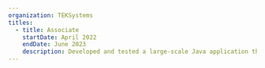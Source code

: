 ```yaml
---
organization: TEKSystems
titles:
  - title: Associate
    startDate: April 2022
    endDate: June 2023
    description: Developed and tested a large-scale Java application that made use of Kafka Streams for real-time data ingestion, processing,and downstream processes. Tested out alternative options to Kafka such as SnowflakeDB, and analyzed aggregated data using Databricks. Daily team member responsibilities included scrum reporting & discussion, repository creation, code commits, pull requests, andpeer reviews.
---
```


